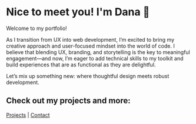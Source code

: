 # Nice to meet you! I'm Dana 🤗
Welcome to my portfolio!

As I transition from UX into web development, I’m excited to bring my creative approach and user-focused mindset into the world of code. I believe that blending UX, branding, and storytelling is the key to meaningful engagement—and now, I’m eager to add technical skills to my toolkit and build experiences that are as functional as they are delightful.

Let’s mix up something new: where thoughtful design meets robust development.

## Check out my projects and more:
[Projects](projects.md) | [Contact](contact.md)
